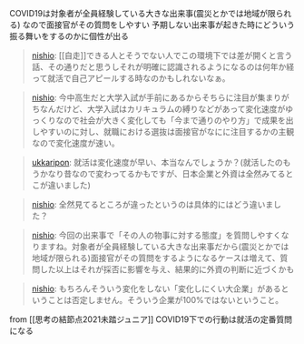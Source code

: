 
COVID19は対象者が全員経験している大きな出来事(震災とかでは地域が限られる)
なので面接官がその質問をしやすい
予期しない出来事が起きた時にどういう振る舞いをするのかに個性が出る

> [nishio](https://twitter.com/nishio/status/1385433313591005185): [[自走]]できる人とそうでない人でこの環境下では差が開くと言う話、その通りだと思うしそれが明確に認識されるようになるのは何年か経って就活で自己アピールする時なのかもしれないなぁ。

> [nishio](https://twitter.com/nishio/status/1385434434913005568): 今中高生だと大学入試が手前にあるからそちらに注目が集まりがちなんだけど、大学入試はカリキュラムの縛りなどがあって変化速度がゆっくりなので社会が大きく変化しても「今まで通りのやり方」で成果を出しやすいのに対し、就職における選抜は面接官がなにに注目するかの主観なので変化速度が速い。

> [ukkaripon](https://twitter.com/ukkaripon/status/1385436426221719565): 就活は変化速度が早い、本当なんでしょうか？(就活したのもうかなり昔なので変わってるかもですが、日本企業と外資は全然みてるとこが違いました)

> [nishio](https://twitter.com/nishio/status/1385447159919648769): 全然見てるところが違ったというのは具体的にはどう違いました？

> [nishio](https://twitter.com/nishio/status/1385453855803019266): 今回の出来事で「その人の物事に対する態度」を質問しやすくなりますね。対象者が全員経験している大きな出来事だから(震災とかでは地域が限られる)面接官がその質問をするようになるケースは増えて、質問した以上はそれが採否に影響を与え、結果的に外資の判断に近づくかも

> [nishio](https://twitter.com/nishio/status/1385454209546342407): もちろんそういう変化をしない「変化しにくい大企業」があるということは否定しません。そういう企業が100%ではないということ。

from [[思考の結節点2021未踏ジュニア]]
COVID19下での行動は就活の定番質問になる
